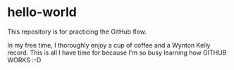 # hello-world
This repository is for practicing the GitHub flow.

In my free time, I thoroughly enjoy a cup of coffee and a Wynton Kelly record. This is all I have time for because I'm so busy learning how GITHUB WORKS :-D 
